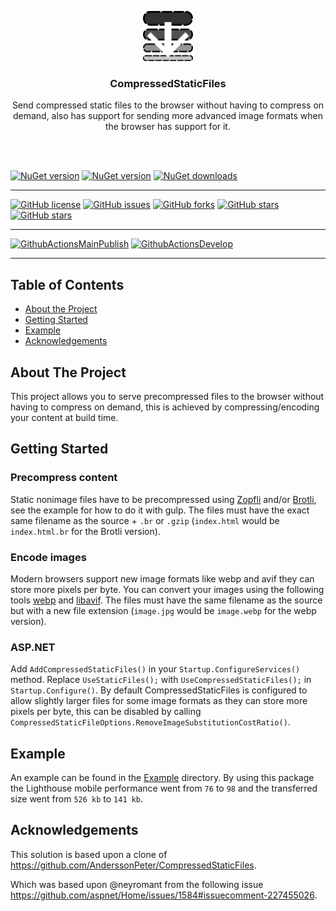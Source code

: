 <p align="center">
  <a href="https://github.com/AnderssonPeter/CompressedStaticFiles">
    <img src="icon.svg" alt="Logo" width="80" height="80">
  </a>

  <h3 align="center">CompressedStaticFiles</h3>

  <p align="center">
    Send compressed static files to the browser without having to compress on demand, also has support for sending more advanced image formats when the browser has support for it.
    <br />
    <br />
  </p>
</p>
<br />

[![NuGet version](https://img.shields.io/nuget/v/CompressedStaticFiles.AspNetCore?logo=nuget&label=nuget%20version&style=flat-square)](https://www.nuget.org/packages/CompressedStaticFiles.AspNetCore/)
[![NuGet version](https://img.shields.io/nuget/vpre/CompressedStaticFiles.AspNetCore?logo=nuget&label=nuget%20pre-release&style=flat-square)](https://www.nuget.org/packages/CompressedStaticFiles.AspNetCore/)
[![NuGet downloads](https://img.shields.io/nuget/dt/CompressedStaticFiles.AspNetCore?logo=nuget&label=nuget%20downloads&style=flat-square)](https://www.nuget.org/packages/CompressedStaticFiles.AspNetCore/)


---


[![GitHub license](https://img.shields.io/badge/license-Apache%202-blue.svg)](https://raw.githubusercontent.com/material-blazor/CompressedStaticFiles.AspNetCore/main/LICENSE)
[![GitHub issues](https://img.shields.io/github/issues/Material-Blazor/CompressedStaticFiles.AspNetCore?logo=github&style=flat-square)](https://github.com/Material-Blazor/CompressedStaticFiles.AspNetCore/issues)
[![GitHub forks](https://img.shields.io/github/forks/Material-Blazor/CompressedStaticFiles.AspNetCore?logo=github&style=flat-square)](https://github.com/Material-Blazor/CompressedStaticFiles.AspNetCore/network/members)
[![GitHub stars](https://img.shields.io/github/stars/Material-Blazor/CompressedStaticFiles.AspNetCore?logo=github&style=flat-square)](https://github.com/Material-Blazor/CompressedStaticFiles.AspNetCore/stargazers)
[![GitHub stars](https://img.shields.io/github/watchers/Material-Blazor/CompressedStaticFiles.AspNetCore?logo=github&style=flat-square)](https://github.com/Material-Blazor/CompressedStaticFiles.AspNetCore/watchers)

---

[![GithubActionsMainPublish](https://img.shields.io/github/workflow/status/Material-Blazor/CompressedStaticFiles.AspNetCore/GithubActionsRelease?label=actions%20release&logo=github&style=flat-square)](https://github.com/Material-Blazor/CompressedStaticFiles.AspNetCore/actions?query=workflow%3AGithubActionsRelease)
[![GithubActionsDevelop](https://img.shields.io/github/workflow/status/Material-Blazor/CompressedStaticFiles.AspNetCore/GithubActionsWIP?label=actions%20wip&logo=github&style=flat-square)](https://github.com/Material-Blazor/CompressedStaticFiles.AspNetCore/actions?query=workflow%3AGithubActionsWIP)

---




## Table of Contents
* [About the Project](#about-the-project)
* [Getting Started](#getting-started)
* [Example](#example)
* [Acknowledgements](#acknowledgements)

## About The Project
This project allows you to serve precompressed files to the browser without having to compress on demand, this is achieved by compressing/encoding your content at build time.

## Getting Started

### Precompress content
Static nonimage files have to be precompressed using [Zopfli](https://en.wikipedia.org/wiki/Zopfli) and/or [Brotli](https://en.wikipedia.org/wiki/Brotli), see the example for how to do it with gulp.
The files must have the exact same filename as the source + `.br` or `.gzip` (`index.html` would be `index.html.br` for the Brotli version).

### Encode images
Modern browsers support new image formats like webp and avif they can store more pixels per byte.
You can convert your images using the following tools [webp](https://developers.google.com/speed/webp/download) and [libavif](https://github.com/AOMediaCodec/libavif).
The files must have the same filename as the source but with a new file extension (`image.jpg` would be `image.webp` for the webp version).

### ASP.NET
Add `AddCompressedStaticFiles()` in your `Startup.ConfigureServices()` method.
Replace `UseStaticFiles();` with `UseCompressedStaticFiles();` in `Startup.Configure()`.
By default CompressedStaticFiles is configured to allow slightly larger files for some image formats as they can store more pixels per byte, this can be disabled by calling `CompressedStaticFileOptions.RemoveImageSubstitutionCostRatio()`.

## Example
An example can be found in the [Example](https://github.com/material-blazor/CompressedStaticFiles.AspNetCore/tree/main/CompressedStaticFiles.Example) directory.
By using this package the Lighthouse mobile performance went from `76` to `98` and the transferred size went from `526 kb` to `141 kb`.

## Acknowledgements
    
This solution is based upon a clone of https://github.com/AnderssonPeter/CompressedStaticFiles.
    
Which was based upon @neyromant from the following issue https://github.com/aspnet/Home/issues/1584#issuecomment-227455026.
